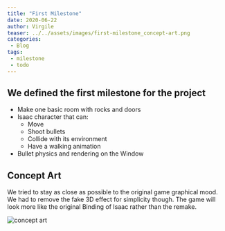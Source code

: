 ```yaml
---
title: "First Milestone"
date: 2020-06-22
author: Virgile
teaser: ../../assets/images/first-milestone_concept-art.png
categories: 
 - Blog
tags:
 - milestone
 - todo
---
```


## We defined the first milestone for the project

* Make one basic room with rocks and doors
* Isaac character that can:
  - Move
  - Shoot bullets
  - Collide with its environment
  - Have a walking animation
* Bullet physics and rendering on the Window

## Concept Art

We tried to stay as close as possible to the original game graphical mood. We had to remove the fake 3D effect for simplicity though. 
The game will look more like the original Binding of Isaac rather than the remake. 

![concept art](../../assets/images/first-milestone_concept-art.png)
